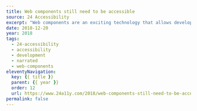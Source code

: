 ```yaml
---
title: Web components still need to be accessible
source: 24 Accessibility
excerpt: "Web components are an exciting technology that allows developers to create self-contained, reusable code patterns that are easy to control and update. The idea of web components is not new, nor is it unique to JavaScript frameworks"
date: 2018-12-20
year: 2018
tags:
  - 24-accessibility
  - accessibility
  - development
  - narrated
  - web-components
eleventyNavigation:
  key: {{ title }}
  parent: {{ year }}
  order: 12
  url: https://www.24a11y.com/2018/web-components-still-need-to-be-accessible/
permalink: false
---
```

